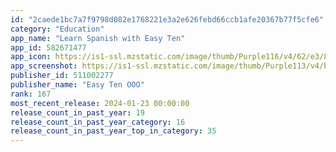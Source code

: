 ```yaml
---
id: "2caede1bc7a7f9798d082e1768221e3a2e626febd66ccb1afe20367b77f5cfe6"
category: "Education"
app_name: "Learn Spanish with Easy Ten"
app_id: 582671477
app_icon: https://is1-ssl.mzstatic.com/image/thumb/Purple116/v4/62/e3/8b/62e38bee-0d09-b2e7-df12-5c4269e3618d/AppIcon-0-0-1x_U007emarketing-0-6-0-85-220.png/1024x1024bb.png
app_screenshot: https://is1-ssl.mzstatic.com/image/thumb/Purple113/v4/b9/3b/b3/b93bb391-ac42-c0a6-3e04-407415ee49e0/pr_source.png/1242x2688bb.png
publisher_id: 511002277
publisher_name: "Easy Ten OOO"
rank: 167
most_recent_release: 2024-01-23 00:00:00
release_count_in_past_year: 19
release_count_in_past_year_category: 16
release_count_in_past_year_top_in_category: 35
---
```


